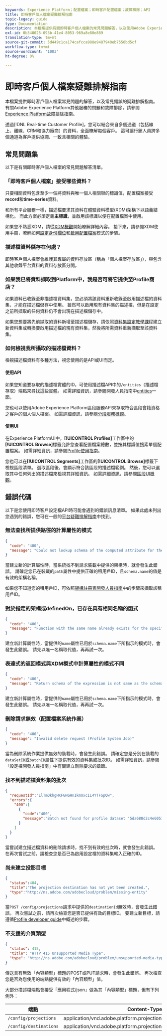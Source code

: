 ```yaml
---
keywords: Experience Platform；配置檔案；即時客戶配置檔案；故障排除；API
title: 即時客戶個人檔案疑難排解指南
topic-legacy: guide
type: Documentation
description: 本檔案提供有關即時客戶個人檔案的常見問題解答，以及使用Adobe Experience Platform使用個人檔案資料時常見錯誤的疑難排解指南。
exl-id: 0b340025-093b-41e4-8053-969a8e80e889
translation-type: tm+mt
source-git-commit: 5d449c1ca174cafcca988e9487940eb7550bd5cf
workflow-type: tm+mt
source-wordcount: '1003'
ht-degree: 0%

---
```


# 即時客戶個人檔案疑難排解指南

本檔案提供即時客戶個人檔案常見問題的解答，以及常見錯誤的疑難排解指南。 有關Adobe Experience Platform其他服務的問題和故障排除，請參閱[Experience Platform故障排除指南](../landing/troubleshooting.md)。

透過[!DNL Real-time Customer Profile]，您可以結合來自多個通道（包括線上、離線、CRM和協力廠商）的資料，全面瞭解每個客戶。 這可讓行銷人員跨多個通道為客戶提供協調、一致且相關的體驗。

## 常見問題集

以下是有關即時客戶個人檔案的常見問題解答清單。

### 「即時客戶個人檔案」接受哪些資料？

只要相關資料包含至少一個將資料與唯一個人相關聯的標識值，配置檔案接受&#x200B;**record**&#x200B;和&#x200B;**time-series**&#x200B;資料。

和所有平台服務一樣，描述檔要求其資料在體驗資料模型(XDM)架構下以語義結構化。 而此方案必須定義&#x200B;**主標識**，並啟用該標識以便在配置檔案中使用。

如果您不熟悉XDM，請從[XDM概觀](../xdm/home.md)開始瞭解詳細內容。 接下來，請參閱XDM使用手冊，瞭解如何[設定身份欄位](../xdm/tutorials/create-schema-ui.md#identity-field)和[啟用配置檔案](../xdm/tutorials/create-schema-ui.md#profile)模式的步驟。

### 描述檔資料儲存在何處？

即時客戶個人檔案會維護其專屬的資料存放區（稱為「個人檔案存放區」），與包含其他收錄平台資料的資料存放區分開。

### 如果我已將資料擷取到Platform中，我是否可將它提供至Profile商店？

如果資料已收錄至非描述檔資料集，您必須將該資料重新收錄至啟用描述檔的資料集，才能在描述檔儲存中使用。 雖然可以啟用現有資料集的描述檔，但是在設定之前所擷取的任何資料仍不會出現在描述檔儲存中。

如果您想要將先前擷取的資料新增至描述檔儲存，請依照[資料集設定教學課程](./tutorials/dataset-configuration.md)建立新資料集或轉換要啟用描述檔的現有資料集，然後將所需資料重新擷取至該資料集。

### 如何檢視我所攝取的描述檔資料？

檢視描述檔資料有多種方法，視您使用的是API或UI而定。

#### 使用API

如果您知道要存取的描述檔實體的ID，可使用描述檔API中的`/entities`（描述檔存取）端點來尋找這些實體。 如需詳細資訊，請參閱開發人員指南中[entities](./api/entities.md)一節。

您也可以使用Adobe Experience Platform區段服務API來存取符合區段會籍資格之客戶的個人個人檔案。 如需詳細資訊，請參閱[分段服務概觀](../segmentation/home.md)。

#### 使用UI

在Experience PlatformUI中，**[!UICONTROL Profiles]**&#x200B;工作區中的&#x200B;**[!UICONTROL Browse]**&#x200B;標籤允許您查看配置檔案總數，並按其標識值搜索單個配置檔案。 如需詳細資訊，請參閱[Profile使用指南](./ui/user-guide.md)。

您也可以在&#x200B;**[!UICONTROL Segments]**&#x200B;工作區的&#x200B;**[!UICONTROL Browse]**&#x200B;標籤下檢視區段清單。 選取區段後，會顯示符合該區段的描述檔範例。 然後，您可以選取其中任何列出的描述檔來檢視其詳細資訊。 如需詳細資訊，請參閱[區段UI概觀](../segmentation/ui/overview.md)。

## 錯誤代碼

以下是您使用即時客戶設定檔API時可能會遇到的錯誤訊息清單。 如果此處未列出您遇到的錯誤，您可在一般的[平台疑難排解指南](../landing/troubleshooting.md)中找到。

### 無法查找所提供路徑的計算屬性的模式

```json
{
  "code": "400",
  "message": "Could not lookup schema of the computed attribute for the provided path"
}
```

當建立新的計算屬性時，當系統找不到請求裝載中提供的架構時，就會發生此錯誤。 請確定您已在裝載的`path`屬性中提供正確的租用戶ID，且`schema.name`的值是有效的架構名稱。

如果您不知道您的租用戶ID，可依照[架構註冊表開發人員指南](../xdm/api/getting-started.md)中的步驟來擷取該租用戶ID。

### 對於指定的架構或definedOn，已存在具有相同名稱的函式

```json
{
  "code": "400",
  "message": "Function with the same name already exists for the specified schema or definedOn"
}
```

建立新計算屬性時，當提供的`name`屬性已用於`schema.name`下所指示的模式時，會發生此錯誤。 請先以唯一名稱取代值，再再試一次。

### 表達式的返回模式與XDM模式中計算屬性的模式不同

```json
{
  "code": "400",
  "message": "Return schema of the expression is not same as the schema of the computed attribute in the XDM schema"
}
```

建立新計算屬性時，當提供的`name`屬性已用於`schema.name`下所指示的模式時，會發生此錯誤。 請先以唯一名稱取代值，再再試一次。

### 刪除請求無效（配置檔案系統作業）

```json
{
  "code": "400",
  "message": "Invalid delete request (Profile System Job)"
}
```

當為刪除系統作業提供無效的裝載時，會發生此錯誤。 請確定您是分別在裝載的`dataSetID`或`batchID`屬性下提供有效的資料集或批次ID。 如需詳細資訊，請參閱「設定檔開發人員指南」中有關建立刪除要求的章節。[](./api/profile-system-jobs.md#create-a-delete-request)

### 找不到描述檔資料集的批次

```json
{
  "requestId":"LlTmQkhgHKFGHGHnIkmUxcIL4YTFSpQw",
  "errors":{
    "400":[
      {
        "code":"400",
        "message":"Batch not found for profile dataset '5da688d2c4e60518ad25b7b1'"
      }
    ]
  }
}
```

當嘗試建立描述檔資料的刪除請求時，找不到有效的批次時，就會發生此錯誤。 在再次嘗試之前，請檢查您是否已為啟用設定檔的資料集輸入正確的ID。

### 尚未建立投影目標

```json
{
  "status":404,
  "title":"The projection destination has not yet been created.",
  "type":"http://ns.adobe.com/adobecloud/problem/missing-entity"
}
```

當`POST /config/projections`請求中提供的`destinationId`無效時，會發生此錯誤。 再次嘗試之前，請再次檢查您是否已提供有效的目標ID。 要建立新目標，請遵循[Profile developer guide](./api/edge-projections.md#create-a-destination)中概述的步驟。

### 不支援的介質類型

```json
{
  "status": 415,
  "title": "HTTP 415 Unsupported Media Type",
  "type": "http://ns.adobe.com/adobecloud/problem/unsupported-media-type"
}
```

傳送具有無效「內容類型」標題的POST或PUT請求時，會發生此錯誤。 再次檢查您是否為您使用的端點提供有效的「內容類型」值。

大部分描述檔端點會接受「應用程式/json」做為其「內容類型」標題，但有下列例外：

| 端點 | Content-Type |
| --- | --- |
| `/config/projections` | application/vnd.adobe.platform.projectionConfig+json;version=1 |
| `/config/destinations` | application/vnd.adobe.platform.projectionDestination+json;version=1 |
